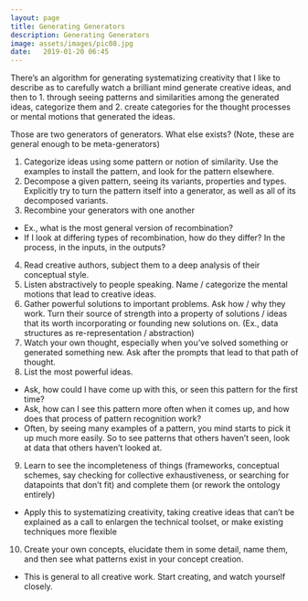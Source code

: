 ```yaml
---
layout: page
title: Generating Generators
description: Generating Generators
image: assets/images/pic08.jpg
date:   2019-01-20 06:45
---
```


There’s an algorithm for generating systematizing creativity that I like to describe as to carefully watch a brilliant mind generate creative ideas, and then to 1. through seeing patterns and similarities among the generated ideas, categorize them and 2. create categories for the thought processes or mental motions that generated the ideas.

Those are two generators of generators.
What else exists?
(Note, these are general enough to be meta-generators)

1. Categorize ideas using some pattern or notion of similarity. Use the examples to install the pattern, and look for the pattern elsewhere. 
2. Decompose a given pattern, seeing its variants, properties and types. Explicitly try to turn the pattern itself into a generator, as well as all of its decomposed variants.
3. Recombine your generators with one another
* Ex., what is the most general version of recombination?
* If I look at differing types of recombination, how do they differ? In the process, in the inputs, in the outputs?
4. Read creative authors, subject them to a deep analysis of their conceptual style.
5. Listen abstractively to people speaking. Name / categorize the mental motions that lead to creative ideas. 
6. Gather powerful solutions to important problems. Ask how / why they work. Turn their source of strength into a property of solutions / ideas that its worth incorporating or founding new solutions on. (Ex., data structures as re-representation / abstraction)
7. Watch your own thought, especially when you’ve solved something or generated something new. Ask after the prompts that lead to that path of thought.
8. List the most powerful ideas.
* Ask, how could I have come up with this, or seen this pattern for the first time?
* Ask, how can I see this pattern more often when it comes up, and how does that process of pattern recognition work?
* Often, by seeing many examples of a pattern, you mind starts to pick it up much more easily. So to see patterns that others haven’t seen, look at data that others haven’t looked at.
9. Learn to see the incompleteness of things (frameworks, conceptual schemes, say checking for collective exhaustiveness, or searching for datapoints that don’t fit) and complete them (or rework the ontology entirely)
* Apply this to systematizing creativity, taking creative ideas that can’t be explained as a call to enlargen the technical toolset, or make existing techniques more flexible
10. Create your own concepts, elucidate them in some detail, name them, and then see what patterns exist in your concept creation.
* This is general to all creative work. Start creating, and watch yourself closely.

